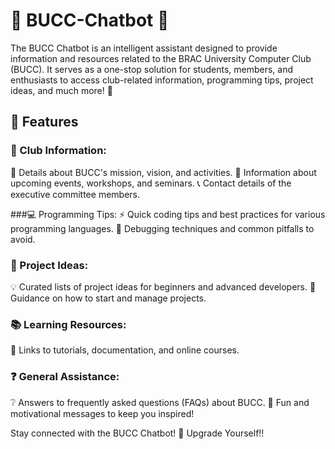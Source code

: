 # 🚀 BUCC-Chatbot 🤖

The BUCC Chatbot is an intelligent assistant designed to provide information and resources related to the BRAC University Computer Club (BUCC). It serves as a one-stop solution for students, members, and enthusiasts to access club-related information, programming tips, project ideas, and much more! 🎯

## 🌟 Features
### 🔵 Club Information:
📌 Details about BUCC's mission, vision, and activities.
📅 Information about upcoming events, workshops, and seminars.
📞 Contact details of the executive committee members.

###💻 Programming Tips:
⚡ Quick coding tips and best practices for various programming languages.
🐞 Debugging techniques and common pitfalls to avoid.

### 🚀 Project Ideas:
💡 Curated lists of project ideas for beginners and advanced developers.
📌 Guidance on how to start and manage projects.


### 📚 Learning Resources:
🔗 Links to tutorials, documentation, and online courses.

### ❓ General Assistance:
❔ Answers to frequently asked questions (FAQs) about BUCC.
🎉 Fun and motivational messages to keep you inspired!

Stay connected with the BUCC Chatbot! 🚀
Upgrade Yourself!!
